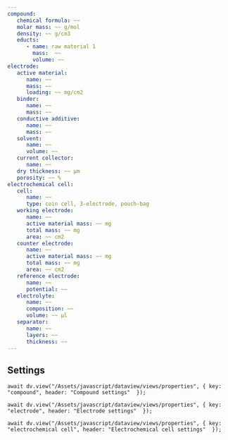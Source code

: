 ```yaml
---
compound:
   chemical formula: ~~
   molar mass: ~~ g/mol
   density: ~~ g/cm3
   educts:
      - name: raw material 1
        mass:  ~~
        volume: ~~
electrode:
   active material:
      name: ~~
      mass: ~~
      loading: ~~ mg/cm2
   binder:
      name: ~~
      mass: ~~
   conductive additive:
      name: ~~
      mass: ~~
   solvent:
      name: ~~
      volume: ~~
   current collector:
      name: ~~
   dry thickness: ~~ µm
   porosity: ~~ %
electrochemical cell:
   cell:
      name: ~~
      type: coin cell, 3-electrode, pouch-bag
   working electrode:
      name: ~~
      active material mass: ~~ mg
      total mass: ~~ mg
      area: ~~ cm2
   counter electrode:
      name: ~~
      active material mass: ~~ mg
      total mass: ~~ mg
      area: ~~ cm2
   reference electrode:
      name: ~~
      potential: ~~
   electrolyte:
      name: ~~
      composition: ~~
      volume: ~~ µl
   separator:
      name: ~~
      layers: ~~
      thickness: ~~
---
```


## Settings

```dataviewjs
await dv.view("/Assets/javascript/dataview/views/properties", { key: "compound", header: "Compound settings"  });
```

```dataviewjs
await dv.view("/Assets/javascript/dataview/views/properties", { key: "electrode", header: "Electrode settings"  });
```

```dataviewjs
await dv.view("/Assets/javascript/dataview/views/properties", { key: "electrochemical cell", header: "Electrochemical cell settings"  });
```